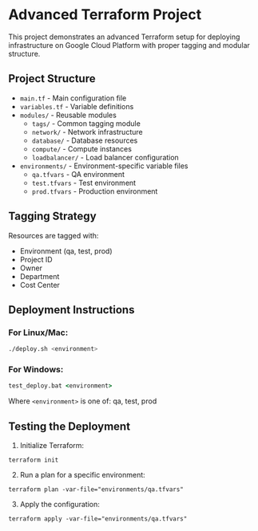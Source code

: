 # Advanced Terraform Project

This project demonstrates an advanced Terraform setup for deploying infrastructure on Google Cloud Platform with proper tagging and modular structure.

## Project Structure

- `main.tf` - Main configuration file
- `variables.tf` - Variable definitions
- `modules/` - Reusable modules
  - `tags/` - Common tagging module
  - `network/` - Network infrastructure
  - `database/` - Database resources
  - `compute/` - Compute instances
  - `loadbalancer/` - Load balancer configuration
- `environments/` - Environment-specific variable files
  - `qa.tfvars` - QA environment
  - `test.tfvars` - Test environment
  - `prod.tfvars` - Production environment

## Tagging Strategy

Resources are tagged with:
- Environment (qa, test, prod)
- Project ID
- Owner
- Department
- Cost Center

## Deployment Instructions

### For Linux/Mac:
```bash
./deploy.sh <environment>
```

### For Windows:
```cmd
test_deploy.bat <environment>
```

Where `<environment>` is one of: qa, test, prod

## Testing the Deployment

1. Initialize Terraform:
```
terraform init
```

2. Run a plan for a specific environment:
```
terraform plan -var-file="environments/qa.tfvars"
```

3. Apply the configuration:
```
terraform apply -var-file="environments/qa.tfvars"
```